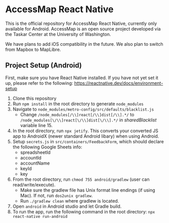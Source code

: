 # AccessMap React Native

This is the official repository for AccessMap React Native, currently only available for Android. AccessMap is an open source project developed via the Taskar Center at the University of Washington.

We have plans to add iOS compatibility in the future. We also plan to switch from Mapbox to MapLibre.

## Project Setup (Android)

First, make sure you have React Native installed. If you have not yet set it up, please refer to the following: https://reactnative.dev/docs/environment-setup
1. Clone this repository
2. Run `npm install` in the root directory to generate `node_modules`
3. Navigate to `node_modules/metro-config/src/defaults/blacklist.js`
    - Change `/node_modules[/\\]react[/\\]dist[/\\].*/` to `/node_modules[\/\\]react[\/\\]dist[\/\\].*/` in *sharedBlacklist* variable line 15.
4. In the root directory, run `npx jetify`. This converts your converted JS app to AndroidX (newer standard Android libary) when using Android.
5. Setup `secrets.js` in `src/containers/FeedbackForm`, which should declare the following Google Sheets info:
    - spreadsheetId
    - accountId
    - accountName
    - keyId
    - key
6. From the root directory, run `chmod 755 android/gradlew` (user can read/write/execute).
    - Make sure the gradlew file has Unix format line endings (if using Mac). If not, run `dos2unix gradlew`.
    - Run `./gradlew clean` where gradlew is located.
7. Open `android` in Android studio and let Gradle build.
8. To run the app, run the following command in the root directory: `npx react-native run-android`